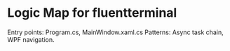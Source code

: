 # Logic Map for fluentterminal

Entry points: Program.cs, MainWindow.xaml.cs
Patterns: Async task chain, WPF navigation.